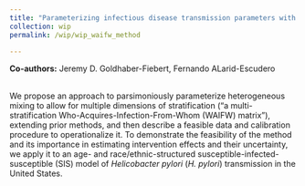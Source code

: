 ```yaml
---
title: "Parameterizing infectious disease transmission parameters with subgroup-level stratifications: An application in *Helicobacter pylori* transmission in the United States"
collection: wip
permalink: /wip/wip_waifw_method

---
```

<b>Co-authors:</b> Jeremy D. Goldhaber-Fiebert, Fernando ALarid-Escudero <br> <br>

We propose an approach to parsimoniously parameterize heterogeneous mixing to allow for multiple dimensions of stratification (“a multi-stratification Who-Acquires-Infection-From-Whom (WAIFW) matrix”), extending prior methods, and then describe a feasible data and calibration procedure to operationalize it. To demonstrate the feasibility of the method and its importance in estimating intervention effects and their uncertainty, we apply it to an age- and race/ethnic-structured susceptible-infected-susceptible (SIS) model of <i>Helicobacter pylori</i> (<i>H. pylori</i>) transmission in the United States. 

